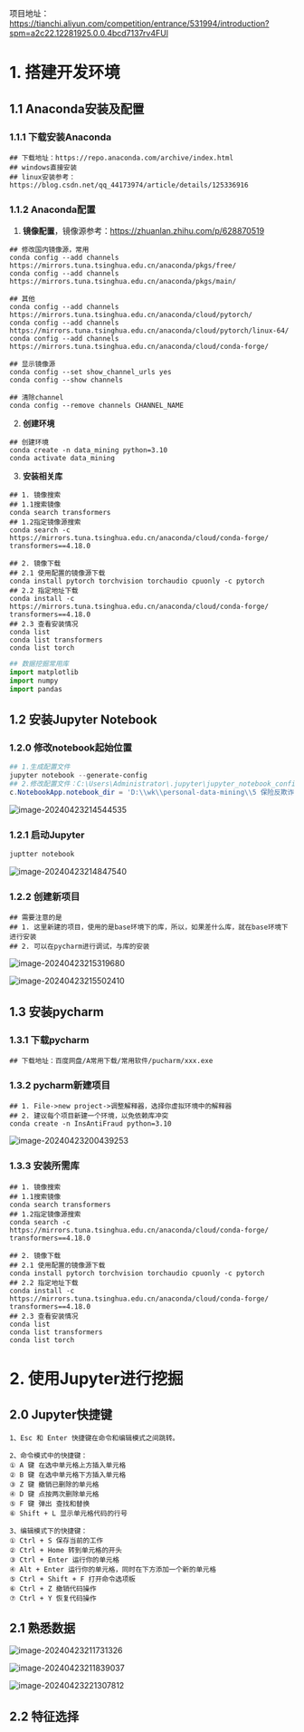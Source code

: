 项目地址：https://tianchi.aliyun.com/competition/entrance/531994/introduction?spm=a2c22.12281925.0.0.4bcd7137rv4FUl

# 1. 搭建开发环境

## 1.1 Anaconda安装及配置

### 1.1.1 下载安装Anaconda

```shell
## 下载地址：https://repo.anaconda.com/archive/index.html
## windows直接安装
## linux安装参考：https://blog.csdn.net/qq_44173974/article/details/125336916
```

### 1.1.2 Anaconda配置

1. **镜像配置**，镜像源参考：https://zhuanlan.zhihu.com/p/628870519

```shell
## 修改国内镜像源，常用
conda config --add channels https://mirrors.tuna.tsinghua.edu.cn/anaconda/pkgs/free/
conda config --add channels https://mirrors.tuna.tsinghua.edu.cn/anaconda/pkgs/main/

## 其他 
conda config --add channels https://mirrors.tuna.tsinghua.edu.cn/anaconda/cloud/pytorch/
conda config --add channels https://mirrors.tuna.tsinghua.edu.cn/anaconda/cloud/pytorch/linux-64/
conda config --add channels 
https://mirrors.tuna.tsinghua.edu.cn/anaconda/cloud/conda-forge/

## 显示镜像源
conda config --set show_channel_urls yes
conda config --show channels

## 清除channel
conda config --remove channels CHANNEL_NAME
```

2. **创建环境**

```shell
## 创建环境
conda create -n data_mining python=3.10
conda activate data_mining
```

3. **安装相关库**

```shell
## 1. 镜像搜索
## 1.1搜索镜像
conda search transformers
## 1.2指定镜像源搜索
conda search -c https://mirrors.tuna.tsinghua.edu.cn/anaconda/cloud/conda-forge/ transformers==4.18.0

## 2. 镜像下载
## 2.1 使用配置的镜像源下载
conda install pytorch torchvision torchaudio cpuonly -c pytorch
## 2.2 指定地址下载
conda install -c https://mirrors.tuna.tsinghua.edu.cn/anaconda/cloud/conda-forge/ transformers==4.18.0
## 2.3 查看安装情况
conda list
conda list transformers
conda list torch
```

```python
## 数据挖掘常用库
import matplotlib
import numpy
import pandas
```



## 1.2 安装Jupyter Notebook

### 1.2.0 修改notebook起始位置

```powershell
## 1.生成配置文件
jupyter notebook --generate-config
## 2.修改配置文件：C:\Users\Administrator\.jupyter\jupyter_notebook_config.py
c.NotebookApp.notebook_dir = 'D:\\wk\\personal-data-mining\\5 保险反欺诈预测'
```

![image-20240423214544535](https://gitee.com/fubob/note-pic/raw/master/image/image-20240423214544535.png)

### 1.2.1 启动Jupyter

```powershell
juptter notebook
```

![image-20240423214847540](https://gitee.com/fubob/note-pic/raw/master/image/image-20240423214847540.png)

### 1.2.2 **创建新项目**

```shell
## 需要注意的是
## 1. 这里新建的项目，使用的是base环境下的库，所以，如果差什么库，就在base环境下进行安装
## 2. 可以在pycharm进行调试，与库的安装
```

![image-20240423215319680](https://gitee.com/fubob/note-pic/raw/master/image/image-20240423215319680.png)



![image-20240423215502410](https://gitee.com/fubob/note-pic/raw/master/image/image-20240423215502410.png)



## 1.3 安装pycharm

### 1.3.1 下载pycharm

```shell
## 下载地址：百度网盘/A常用下载/常用软件/pucharm/xxx.exe
```

### 1.3.2 pycharm新建项目

```shell
## 1. File->new project->调整解释器，选择你虚拟环境中的解释器
## 2. 建议每个项目新建一个环境，以免依赖库冲突
conda create -n InsAntiFraud python=3.10
```

![image-20240423200439253](https://gitee.com/fubob/note-pic/raw/master/image/image-20240423200439253.png)

### 1.3.3 安装所需库

```shell
## 1. 镜像搜索
## 1.1搜索镜像
conda search transformers
## 1.2指定镜像源搜索
conda search -c https://mirrors.tuna.tsinghua.edu.cn/anaconda/cloud/conda-forge/ transformers==4.18.0

## 2. 镜像下载
## 2.1 使用配置的镜像源下载
conda install pytorch torchvision torchaudio cpuonly -c pytorch
## 2.2 指定地址下载
conda install -c https://mirrors.tuna.tsinghua.edu.cn/anaconda/cloud/conda-forge/ transformers==4.18.0
## 2.3 查看安装情况
conda list
conda list transformers
conda list torch
```



# 2. 使用Jupyter进行挖掘

## 2.0 Jupyter快捷键

```
1、Esc 和 Enter 快捷键在命令和编辑模式之间跳转。

2、命令模式中的快捷键：
① A 键 在选中单元格上方插入单元格
② B 键 在选中单元格下方插入单元格
③ Z 键 撤销已删除的单元格
④ D 键 点按两次删除单元格
⑤ F 键 弹出 查找和替换
⑥ Shift + L 显示单元格代码的行号

3、编辑模式下的快捷键：
① Ctrl + S 保存当前的工作
② Ctrl + Home 转到单元格的开头
③ Ctrl + Enter 运行你的单元格
④ Alt + Enter 运行你的单元格，同时在下方添加一个新的单元格
⑤ Ctrl + Shift + F 打开命令选项板
⑥ Ctrl + Z 撤销代码操作
⑦ Ctrl + Y 恢复代码操作
```



## 2.1 熟悉数据

![image-20240423211731326](https://gitee.com/fubob/note-pic/raw/master/image/image-20240423211731326.png)

![image-20240423211839037](https://gitee.com/fubob/note-pic/raw/master/image/image-20240423211839037.png)

![image-20240423221307812](https://gitee.com/fubob/note-pic/raw/master/image/image-20240423221307812.png)

## 2.2 特征选择


